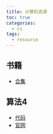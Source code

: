 ```yaml
---
title: 计算机资源
toc: true
categories:
  - cs
tags:
  - resource
---
```


## 书籍
- [合集](https://github.com/justjavac/free-programming-books-zh_CN)

## 算法4
- [代码](https://github.com/kevin-wayne/algs4)
- [官网](https://algs4.cs.princeton.edu/)
